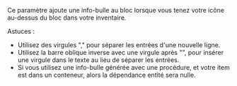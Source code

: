 Ce paramètre ajoute une info-bulle au bloc lorsque vous tenez votre icône au-dessus du bloc dans votre inventaire.

Astuces :

* Utilisez des virgules "," pour séparer les entrées d'une nouvelle ligne.
* Utilisez la barre oblique inverse avec une virgule après "\", pour insérer une virgule dans le texte au lieu de séparer les entrées.
* Si vous utilisez une info-bulle générée avec une procédure, et votre item est dans un conteneur, alors la dépendance entité sera nulle.